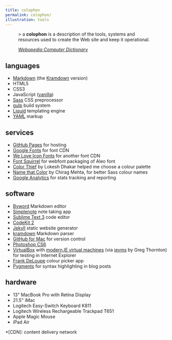 ```yaml
---
title: colophon
permalink: colophon/
illustration: tools
---
```


<figure class="quote">
> a <strong>colophon</strong> is a description of the tools, systems and resources used to create the Web site and keep it operational.

<cite>[*Webopedia Computer Dictionary*](http://www.webopedia.com/TERM/C/colophon.html "full definition")</cite>
</figure>

## languages

* [Markdown](http://daringfireball.net/projects/markdown/) (the [Kramdown](http://kramdown.gettalong.org) version)
* HTML5
* CSS3
* JavaScript ([vanilla](http://youmightnotneedjquery.com "You Might Not Need jQuery website"))
* [Sass](http://sass-lang.com) CSS preprocessor
* [gulp](http://gulpjs.com) build system
* [Liquid](http://liquidmarkup.org) templating engine
* [YAML](http://www.yaml.org) markup

## services

* [GitHub Pages](https://pages.github.com) for hosting
* [Google Fonts](http://www.google.com/fonts/) for font CDN
* [We Love Icon Fonts](http://weloveiconfonts.com) for another font CDN
* [Font Squirrel](http://www.fontsquirrel.com) for webfont packaging of Aleo font
* [Color Thief](http://lokeshdhakar.com/projects/color-thief/) by Lokesh Dhakar helped me choose a colour palette
* [Name that Color](http://chir.ag/projects/name-that-color/) by Chirag Mehta, for better Sass colour names
* [Google Analytics](http://www.google.com/analytics/) for stats tracking and reporting

## software

* [Byword](http://bywordapp.com) Markdown editor
* [Simplenote](http://simplenote.com) note taking app
* [Sublime Text 3](http://www.sublimetext.com/3) code editor
* [CodeKit 2](http://incident57.com/codekit/)
* [Jekyll](http://jekyllrb.com) static website generator
* [kramdown](http://kramdown.gettalong.org) Markdown parser
* [GitHub for Mac](https://mac.github.com) for version control
* [Photoshop CS6](http://www.photoshop.com/products/photoshop)
* [VirtualBox](https://www.virtualbox.org) with [modern.IE virtual machines](https://www.modern.ie/en-us/virtualization-tools#downloads) (via [ievms](https://github.com/xdissent/ievms) by Greg Thornton) for testing in Internet Explorer
* [Frank DeLoupe](http://www.jumpzero.com/frank/) colour picker app
* [Pygments](http://pygments.org) for syntax highlighting in blog posts

## hardware

* 13" MacBook Pro with Retina Display
* 21.5" iMac
* Logitech Easy-Switch Keyboard K811
* Logitech Wireless Rechargeable Trackpad T651
* Apple Magic Mouse
* iPad Air


*[CDN]: content delivery network
